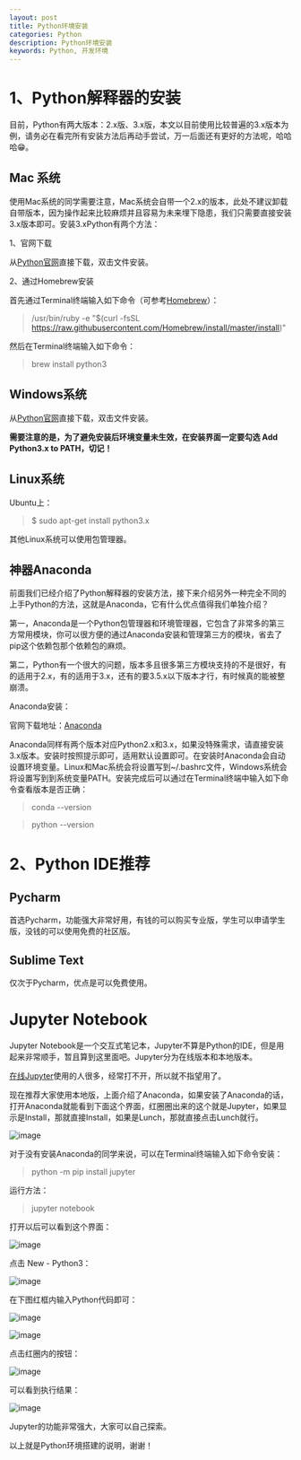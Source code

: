 ```yaml
---
layout: post
title: Python环境安装
categories: Python
description: Python环境安装
keywords: Python, 开发环境
---
```


# 1、Python解释器的安装

目前，Python有两大版本：2.x版、3.x版，本文以目前使用比较普遍的3.x版本为例，请务必在看完所有安装方法后再动手尝试，万一后面还有更好的方法呢，哈哈哈😁。

## Mac 系统

使用Mac系统的同学需要注意，Mac系统会自带一个2.x的版本，此处不建议卸载自带版本，因为操作起来比较麻烦并且容易为未来埋下隐患，我们只需要直接安装3.x版本即可。安装3.xPython有两个方法：
<!--more-->
1、官网下载

从[Python官网](https://www.python.org/)直接下载，双击文件安装。

2、通过Homebrew安装

首先通过Terminal终端输入如下命令（可参考[Homebrew](https://brew.sh/)）：

> /usr/bin/ruby -e "$(curl -fsSL https://raw.githubusercontent.com/Homebrew/install/master/install)"

然后在Terminal终端输入如下命令：

> brew install python3

## Windows系统

从[Python官网](https://www.python.org/)直接下载，双击文件安装。

**需要注意的是，为了避免安装后环境变量未生效，在安装界面一定要勾选 Add Python3.x to PATH，切记！**

## Linux系统

Ubuntu上：

> $ sudo apt-get install python3.x

其他Linux系统可以使用包管理器。

## 神器Anaconda

前面我们已经介绍了Python解释器的安装方法，接下来介绍另外一种完全不同的上手Python的方法，这就是Anaconda，它有什么优点值得我们单独介绍？

第一，Anaconda是一个Python包管理器和环境管理器，它包含了非常多的第三方常用模块，你可以很方便的通过Anaconda安装和管理第三方的模块，省去了pip这个依赖包那个依赖包的麻烦。

第二，Python有一个很大的问题，版本多且很多第三方模块支持的不是很好，有的适用于2.x，有的适用于3.x，还有的要3.5.x以下版本才行，有时候真的能被整崩溃。

Anaconda安装：

官网下载地址：[Anaconda](https://www.anaconda.com/download/#macos)

Anaconda同样有两个版本对应Python2.x和3.x，如果没特殊需求，请直接安装3.x版本。安装时按照提示即可，适用默认设置即可。在安装时Anaconda会自动设置环境变量。Linux和Mac系统会将设置写到~/.bashrc文件，Windows系统会将设置写到到系统变量PATH。安装完成后可以通过在Terminal终端中输入如下命令查看版本是否正确：

> conda --version

> python --version

# 2、Python IDE推荐

## Pycharm

首选Pycharm，功能强大非常好用，有钱的可以购买专业版，学生可以申请学生版，没钱的可以使用免费的社区版。

## Sublime Text

仅次于Pycharm，优点是可以免费使用。

# Jupyter Notebook

Jupyter Notebook是一个交互式笔记本，Jupyter不算是Python的IDE，但是用起来非常顺手，暂且算到这里面吧。Jupyter分为在线版本和本地版本。

[在线Jupyter](https://try.jupyter.org/)使用的人很多，经常打不开，所以就不指望用了。

现在推荐大家使用本地版，上面介绍了Anaconda，如果安装了Anaconda的话，打开Anaconda就能看到下面这个界面，红圈圈出来的这个就是Jupyter，如果显示是Install，那就直接Install，如果是Lunch，那就直接点击Lunch就行。

![image](http://upload-images.jianshu.io/upload_images/2946710-d131e80bab90ae64?imageMogr2/auto-orient/strip%7CimageView2/2/w/1240)

对于没有安装Anaconda的同学来说，可以在Terminal终端输入如下命令安装：

> python -m pip install jupyter

运行方法：

> jupyter notebook

打开以后可以看到这个界面：

![image](http://upload-images.jianshu.io/upload_images/2946710-ad490ea333af75c9?imageMogr2/auto-orient/strip%7CimageView2/2/w/1240)

点击 New - Python3：

![image](http://upload-images.jianshu.io/upload_images/2946710-06b48640f83f5d90?imageMogr2/auto-orient/strip%7CimageView2/2/w/1240)

在下图红框内输入Python代码即可：

![image](http://upload-images.jianshu.io/upload_images/2946710-edcbd7f12c3ffd5a?imageMogr2/auto-orient/strip%7CimageView2/2/w/1240)

![image](http://upload-images.jianshu.io/upload_images/2946710-3fac612999e03c99?imageMogr2/auto-orient/strip%7CimageView2/2/w/1240)

点击红圈内的按钮：

![image](http://upload-images.jianshu.io/upload_images/2946710-0324a336d700f76f?imageMogr2/auto-orient/strip%7CimageView2/2/w/1240)

可以看到执行结果：

![image](http://upload-images.jianshu.io/upload_images/2946710-4a16efb2cde687c5?imageMogr2/auto-orient/strip%7CimageView2/2/w/1240)

Jupyter的功能非常强大，大家可以自己探索。

以上就是Python环境搭建的说明，谢谢！
